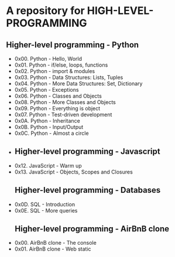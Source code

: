 <h1>A repository for HIGH-LEVEL-PROGRAMMING</h1>
<h2> Higher-level programming - Python</h2>
<ul>
<li>  0x00. Python - Hello, World
</li>
<li>0x01. Python - if/else, loops, functions 
</li>
 <li> 0x02. Python - import & modules 
</li>
<li>0x03. Python - Data Structures: Lists, Tuples 
</li> <li>0x04. Python - More Data Structures: Set, Dictionary 
</li>
 <li>0x05. Python - Exceptions 
</li>
<li> 0x06. Python - Classes and Objects 
</li><li>0x08. Python - More Classes and Objects 
</li>
 <li> 0x09. Python - Everything is object 
</li>
 <li> 0x07. Python - Test-driven development 
</li>
 <li> 0x0A. Python - Inheritance 
</li>
 <li> 0x0B. Python - Input/Output
</li>
 <li> 0x0C. Python - Almost a circle 
</li>
 <li>
<h2>Higher-level programming - Javascript</h2>
</li>
 <li> 0x12. JavaScript - Warm up
 </li>
  <li> 0x13. JavaScript - Objects, Scopes and Closures 
 </li>
 <h2>Higher-level programming - Databases</h2>
  <li> 0x0D. SQL - Introduction 
 </li>
   <li> 0x0E. SQL - More queries  
 </li>

  <h2>Higher-level programming - AirBnB clone</h2>
   <li>  0x00. AirBnB clone - The console 
    </li>
    <li>   0x01. AirBnB clone - Web static 
    </li>
</ul>
